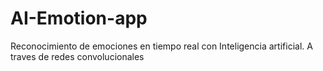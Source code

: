 # AI-Emotion-app
Reconocimiento de emociones en tiempo real con Inteligencia artificial. A traves de redes convolucionales
